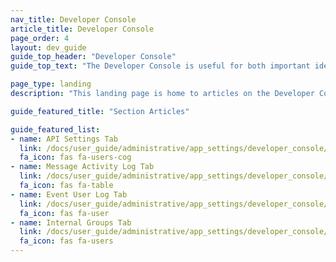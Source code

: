 ```yaml
---
nav_title: Developer Console
article_title: Developer Console
page_order: 4
layout: dev_guide
guide_top_header: "Developer Console"
guide_top_text: "The Developer Console is useful for both important identification information for your app group and for troubleshooting. There are typically four tabs in this section, which might show subject to your access or permissions level: API Settings, Message Activity Log, Event User Log, and Internal Groups."

page_type: landing
description: "This landing page is home to articles on the Developer Console. Here you can find resources on logs, API Settings, and Internal Groups."

guide_featured_title: "Section Articles"

guide_featured_list:
- name: API Settings Tab
  link: /docs/user_guide/administrative/app_settings/developer_console/api_settings_tab/
  fa_icon: fas fa-users-cog
- name: Message Activity Log Tab
  link: /docs/user_guide/administrative/app_settings/developer_console/message_activity_log_tab/
  fa_icon: fas fa-table
- name: Event User Log Tab
  link: /docs/user_guide/administrative/app_settings/developer_console/event_user_log_tab/
  fa_icon: fas fa-user
- name: Internal Groups Tab
  link: /docs/user_guide/administrative/app_settings/developer_console/internal_groups_tab/
  fa_icon: fas fa-users
---
```

